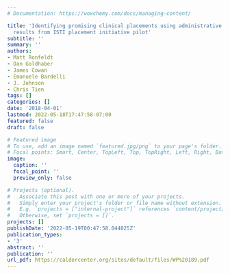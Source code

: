```yaml
---
# Documentation: https://wowchemy.com/docs/managing-content/

title: 'Identifying promising clinical placements using administrative data: Preliminary
  results from ISTI placement initiative pilot'
subtitle: ''
summary: ''
authors:
- Matt Ronfeldt
- Dan Goldhaber
- James Cowan
- Emanuele Bardelli
- J. Johnson
- Chris Tien
tags: []
categories: []
date: '2018-04-01'
lastmod: 2022-05-18T17:47:58-07:00
featured: false
draft: false

# Featured image
# To use, add an image named `featured.jpg/png` to your page's folder.
# Focal points: Smart, Center, TopLeft, Top, TopRight, Left, Right, BottomLeft, Bottom, BottomRight.
image:
  caption: ''
  focal_point: ''
  preview_only: false

# Projects (optional).
#   Associate this post with one or more of your projects.
#   Simply enter your project's folder or file name without extension.
#   E.g. `projects = ["internal-project"]` references `content/project/deep-learning/index.md`.
#   Otherwise, set `projects = []`.
projects: []
publishDate: '2022-05-19T00:47:58.044025Z'
publication_types:
- '3'
abstract: ''
publication: ''
url_pdf: https://caldercenter.org/sites/default/files/WP%20189.pdf
---
```

